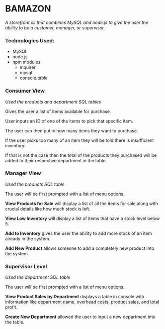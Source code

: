# BAMAZON

*A storefront cli that combines MySQL and node.js to give the user the ability to be a customer, manager, or supervisor.*

### Technologies Used: 
* MySQL 
* node.js
* npm modules
    * inquirer
    * mysql
    * console.table


### Consumer View 
*Used the products and department SQL tables*

Gives the user a list of items available for purchase. 

User inputs an ID of one of the items to pick that specific item.

The user can then put in how many items they want to purchase.

If the user picks too many of an item they will be told there is insufficient inventory.

If that is not the case then the total of the products they purchased will be added to their respective department in the table.

### Manager View
*Used the products SQL table* 

The user will be first prompted with a list of menu options.

**View Products for Sale** will display a list of all the items for sale along with crucial details like how much stock is left.

**View Low Inventory** will display a list of items that have a stock level below 5.

**Add to Inventory** gives the user the ability to add more stock of an item already in the system.

**Add New Product** allows someone to add a completely new product into the system.

### Supervisor Level
*Used the department SQL table*

The user will be first prompted with a list of menu options.

**View Product Sales by Department** displays a table in console with information like department name, overhead costs, product sales, and total profit.

**Create New Department** allowed the user to input a new department into the table. 



